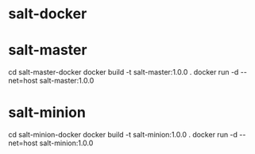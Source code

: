 # salt-docker

# salt-master
cd salt-master-docker
docker build -t salt-master:1.0.0 .
docker run -d --net=host salt-master:1.0.0

# salt-minion
cd salt-minion-docker
docker build -t salt-minion:1.0.0 .
docker run -d --net=host salt-minion:1.0.0
